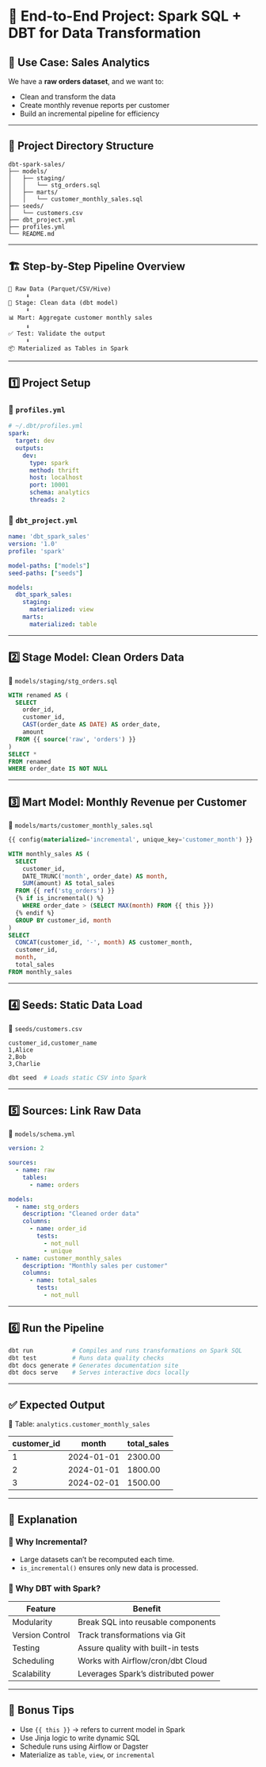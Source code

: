 # 🚀 End-to-End Project: Spark SQL + DBT for Data Transformation

## 🧠 Use Case: Sales Analytics

We have a **raw orders dataset**, and we want to:
- Clean and transform the data
- Create monthly revenue reports per customer
- Build an incremental pipeline for efficiency

---

## 📂 Project Directory Structure

```
dbt-spark-sales/
├── models/
│   ├── staging/
│   │   └── stg_orders.sql
│   ├── marts/
│   │   └── customer_monthly_sales.sql
├── seeds/
│   └── customers.csv
├── dbt_project.yml
├── profiles.yml
└── README.md
```

---

## 🏗️ Step-by-Step Pipeline Overview

```
📁 Raw Data (Parquet/CSV/Hive)
     ⬇️
🧼 Stage: Clean data (dbt model)
     ⬇️
📊 Mart: Aggregate customer monthly sales
     ⬇️
✅ Test: Validate the output
     ⬇️
📦 Materialized as Tables in Spark
```

---

## 1️⃣ Project Setup

### 📄 `profiles.yml`

```yaml
# ~/.dbt/profiles.yml
spark:
  target: dev
  outputs:
    dev:
      type: spark
      method: thrift
      host: localhost
      port: 10001
      schema: analytics
      threads: 2
```

### 📄 `dbt_project.yml`

```yaml
name: 'dbt_spark_sales'
version: '1.0'
profile: 'spark'

model-paths: ["models"]
seed-paths: ["seeds"]

models:
  dbt_spark_sales:
    staging:
      materialized: view
    marts:
      materialized: table
```

---

## 2️⃣ Stage Model: Clean Orders Data

📄 `models/staging/stg_orders.sql`

```sql
WITH renamed AS (
  SELECT
    order_id,
    customer_id,
    CAST(order_date AS DATE) AS order_date,
    amount
  FROM {{ source('raw', 'orders') }}
)
SELECT *
FROM renamed
WHERE order_date IS NOT NULL
```

---

## 3️⃣ Mart Model: Monthly Revenue per Customer

📄 `models/marts/customer_monthly_sales.sql`

```sql
{{ config(materialized='incremental', unique_key='customer_month') }}

WITH monthly_sales AS (
  SELECT
    customer_id,
    DATE_TRUNC('month', order_date) AS month,
    SUM(amount) AS total_sales
  FROM {{ ref('stg_orders') }}
  {% if is_incremental() %}
    WHERE order_date > (SELECT MAX(month) FROM {{ this }})
  {% endif %}
  GROUP BY customer_id, month
)
SELECT
  CONCAT(customer_id, '-', month) AS customer_month,
  customer_id,
  month,
  total_sales
FROM monthly_sales
```

---

## 4️⃣ Seeds: Static Data Load

📄 `seeds/customers.csv`

```csv
customer_id,customer_name
1,Alice
2,Bob
3,Charlie
```

```bash
dbt seed  # Loads static CSV into Spark
```

---

## 5️⃣ Sources: Link Raw Data

📄 `models/schema.yml`

```yaml
version: 2

sources:
  - name: raw
    tables:
      - name: orders

models:
  - name: stg_orders
    description: "Cleaned order data"
    columns:
      - name: order_id
        tests:
          - not_null
          - unique
  - name: customer_monthly_sales
    description: "Monthly sales per customer"
    columns:
      - name: total_sales
        tests:
          - not_null
```

---

## 6️⃣ Run the Pipeline

```bash
dbt run           # Compiles and runs transformations on Spark SQL
dbt test          # Runs data quality checks
dbt docs generate # Generates documentation site
dbt docs serve    # Serves interactive docs locally
```

---

## ✅ Expected Output

📄 Table: `analytics.customer_monthly_sales`

| customer_id | month     | total_sales |
|-------------|-----------|-------------|
| 1           | 2024-01-01| 2300.00      |
| 2           | 2024-01-01| 1800.00      |
| 3           | 2024-02-01| 1500.00      |

---

## 🧠 Explanation

### 🔄 Why Incremental?

- Large datasets can’t be recomputed each time.
- `is_incremental()` ensures only new data is processed.

### 🎯 Why DBT with Spark?

| Feature           | Benefit                               |
|------------------|----------------------------------------|
| Modularity        | Break SQL into reusable components     |
| Version Control   | Track transformations via Git          |
| Testing           | Assure quality with built-in tests     |
| Scheduling        | Works with Airflow/cron/dbt Cloud      |
| Scalability       | Leverages Spark’s distributed power    |

---

## 🧰 Bonus Tips

- Use `{{ this }}` → refers to current model in Spark
- Use Jinja logic to write dynamic SQL
- Schedule runs using Airflow or Dagster
- Materialize as `table`, `view`, or `incremental`


